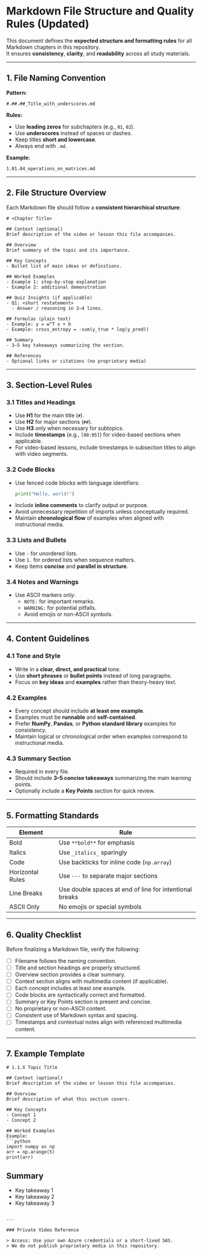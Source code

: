 # Markdown File Structure and Quality Rules (Updated)

This document defines the **expected structure and formatting rules** for all Markdown chapters in this repository.  
It ensures **consistency**, **clarity**, and **readability** across all study materials.

---

## 1. File Naming Convention

**Pattern:**  
```
#.##.##_Title_with_underscores.md
```

**Rules:**
- Use **leading zeros** for subchapters (e.g., `01`, `02`).
- Use **underscores** instead of spaces or dashes.
- Keep titles **short and lowercase**.
- Always end with `.md`.

**Example:**  
```
1.01.04_operations_on_matrices.md
```

---

## 2. File Structure Overview

Each Markdown file should follow a **consistent hierarchical structure**:

```
# <Chapter Title>

## Context (optional)
Brief description of the video or lesson this file accompanies.

## Overview
Brief summary of the topic and its importance.

## Key Concepts
- Bullet list of main ideas or definitions.

## Worked Examples
- Example 1: step-by-step explanation
- Example 2: additional demonstration

## Quiz Insights (if applicable)
- Q1: <short restatement>
  - Answer / reasoning in 2–4 lines.

## Formulas (plain text)
- Example: y = w^T x + b
- Example: cross_entropy = -sum(y_true * log(y_pred))

## Summary
- 3–5 key takeaways summarizing the section.

## References
- Optional links or citations (no proprietary media)
```

---

## 3. Section-Level Rules

### 3.1 Titles and Headings
- Use **H1** for the main title (`#`).
- Use **H2** for major sections (`##`).
- Use **H3** only when necessary for subtopics.
- Include **timestamps** (e.g., `[00:05]`) for video-based sections when applicable.
- For video-based lessons, include timestamps in subsection titles to align with video segments.

### 3.2 Code Blocks
- Use fenced code blocks with language identifiers:
  ```python
  print("Hello, world!")
  ```
- Include **inline comments** to clarify output or purpose.
- Avoid unnecessary repetition of imports unless conceptually required.
- Maintain **chronological flow** of examples when aligned with instructional media.

### 3.3 Lists and Bullets
- Use `-` for unordered lists.
- Use `1.` for ordered lists when sequence matters.
- Keep items **concise** and **parallel in structure**.

### 3.4 Notes and Warnings
- Use ASCII markers only:
  - `NOTE:` for important remarks.
  - `WARNING:` for potential pitfalls.
  - Avoid emojis or non-ASCII symbols.

---

## 4. Content Guidelines

### 4.1 Tone and Style
- Write in a **clear, direct, and practical** tone.
- Use **short phrases** or **bullet points** instead of long paragraphs.
- Focus on **key ideas** and **examples** rather than theory-heavy text.

### 4.2 Examples
- Every concept should include **at least one example**.
- Examples must be **runnable** and **self-contained**.
- Prefer **NumPy**, **Pandas**, or **Python standard library** examples for consistency.
- Maintain logical or chronological order when examples correspond to instructional media.

### 4.3 Summary Section
- Required in every file.
- Should include **3–5 concise takeaways** summarizing the main learning points.
- Optionally include a **Key Points** section for quick review.

---

## 5. Formatting Standards

| Element | Rule |
|----------|------|
| Bold | Use `**bold**` for emphasis |
| Italics | Use `_italics_` sparingly |
| Code | Use backticks for inline code (`np.array`) |
| Horizontal Rules | Use `---` to separate major sections |
| Line Breaks | Use double spaces at end of line for intentional breaks |
| ASCII Only | No emojis or special symbols |

---

## 6. Quality Checklist

Before finalizing a Markdown file, verify the following:

- [ ] Filename follows the naming convention.
- [ ] Title and section headings are properly structured.
- [ ] Overview section provides a clear summary.
- [ ] Context section aligns with multimedia content (if applicable).
- [ ] Each concept includes at least one example.
- [ ] Code blocks are syntactically correct and formatted.
- [ ] Summary or Key Points section is present and concise.
- [ ] No proprietary or non-ASCII content.
- [ ] Consistent use of Markdown syntax and spacing.
- [ ] Timestamps and contextual notes align with referenced multimedia content.

---

## 7. Example Template

```
# 1.1.X Topic Title

## Context (optional)
Brief description of the video or lesson this file accompanies.

## Overview
Brief description of what this section covers.

## Key Concepts
- Concept 1
- Concept 2

## Worked Examples
Example:
```python
import numpy as np
arr = np.arange(5)
print(arr)
```

## Summary
- Key takeaway 1
- Key takeaway 2
- Key takeaway 3
```

---

### Private Video Reference

> Access: Use your own Azure credentials or a short-lived SAS.  
> We do not publish proprietary media in this repository.
